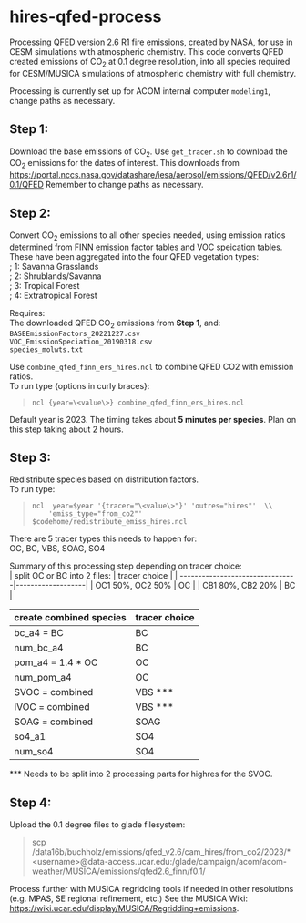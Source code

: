 # hires-qfed-process
Processing QFED version 2.6 R1 fire emissions, created by NASA, for use in CESM simulations with atmospheric chemistry. This code converts QFED created emissions of CO<sub>2</sub> at 0.1 degree resolution, into all species required for CESM/MUSICA simulations of atmospheric chemistry with full chemistry.

Processing is currently set up for ACOM internal computer ``modeling1``, change paths as necessary.

## Step 1:
Download the base emissions of CO<sub>2</sub>.
Use ``get_tracer.sh`` to download the CO<sub>2</sub> emissions for the dates of interest.
This downloads from 
https://portal.nccs.nasa.gov/datashare/iesa/aerosol/emissions/QFED/v2.6r1/0.1/QFED
Remember to change paths as necessary.

## Step 2:
Convert CO<sub>2</sub> emissions to all other species needed, using emission ratios determined from FINN emission factor tables and VOC speication tables. These have been aggregated into the four QFED vegetation types:\
;         1: Savanna Grasslands\
;         2: Shrublands/Savanna\
;         3: Tropical Forest\
;         4: Extratropical Forest

Requires: \
The downloaded QFED CO<sub>2</sub> emissions from **Step 1**, and:\
``BASEEmissionFactors_20221227.csv`` \
``VOC_EmissionSpeciation_20190318.csv`` \
``species_molwts.txt`` 

Use ``combine_qfed_finn_ers_hires.ncl`` to combine QFED CO2 with emission ratios. \
To run type {options in curly braces}:
   >     ncl {year=\<value\>} combine_qfed_finn_ers_hires.ncl

Default year is 2023. The timing takes about **5 minutes per species**. Plan on this step taking about 2 hours.

## Step 3:
Redistribute species based on distribution factors.\
To run type:
   >     ncl  year=$year '{tracer="\<value\>"}' 'outres="hires"'  \\ 
   >         'emiss_type="from_co2"' $codehome/redistribute_emiss_hires.ncl 

There are 5 tracer types this needs to happen for:\
OC, BC, VBS, SOAG, SO4

Summary of this processing step depending on tracer choice:\
|   split OC or BC into 2 files:  |     tracer choice |
| --------------------------------|-------------------|
|           OC1 50%, OC2 50%      |       OC          |
|           CB1 80%, CB2 20%      |       BC          |

|   create combined species       |     tracer choice |
| --------------------------------|-------------------|
|           bc_a4       = BC      |       BC          |
|           num_bc_a4             |       BC          |
|           pom_a4      = 1.4 * OC|       OC          |
|           num_pom_a4            |       OC          |
|           SVOC        = combined|       VBS ***     |
|           IVOC        = combined|       VBS ***     |
|           SOAG        = combined|       SOAG        |
|           so4_a1                |       SO4         |
|           num_so4               |       SO4         |

*** Needs to be split into 2 processing parts for highres for the SVOC.

## Step 4:
Upload the 0.1 degree files to glade filesystem:
   > scp /data16b/buchholz/emissions/qfed_v2.6/cam_hires/from_co2/2023/*
   >      \<username\>\@data-access.ucar.edu:/glade/campaign/acom/acom-weather/MUSICA/emissions/qfed2.6_finn/f0.1/

Process further with MUSICA regridding tools if needed in other resolutions (e.g. MPAS, SE regional refinement, etc.) See the MUSICA Wiki: https://wiki.ucar.edu/display/MUSICA/Regridding+emissions.
